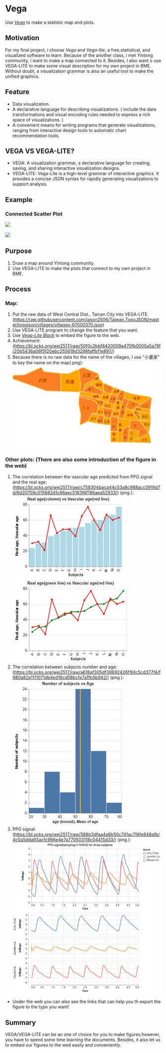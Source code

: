 # Vega

Use [*Vega*](https://vega.github.io/vega/) to make a statistic map and plots.

## Motivation
For my final project, i choose *Vega* and *Vega-lite*, a free,statistical, and visualized software to learn. Because of the another class, i met Yintong community, i want to make a map connected to it.  Besides, I also want o use VEGA-LITE to make some visual description for my own project in BME. Without doubt, a visualization grammar is also an useful tool  to make the unified graphics.

## Feature
* Data visualization.
* A declarative language for describing visualizations.
( include the data transformations and visual encoding rules needed to express a rich space of visualizations. )
* A convenient means for writing programs that generate visualizations, ranging from interactive design tools to automatic chart recommendation tools. 

## VEGA VS VEGA-LITE?
* VEGA: A visualization grammar, a declarative language for creating, saving, and sharing interactive visualization designs.
* VEGA-LITE: Vega-Lite is a high-level grammar of interactive graphics. It provides a concise JSON syntax for rapidly generating visualizations to support analysis. 

## Example
### Connected Scatter Plot
![](https://i.imgur.com/6kDirI5.png)

![](https://i.imgur.com/OmJhkND.png)


## Purpose
1. Draw a map around Yintong community.
2. Use VEGA-LITE to make the plots that connect to my own project in BME.

## Process
### Map:
1. Put the raw data of West Central Dist., Tainan City into VEGA-LITE.(https://raw.githubusercontent.com/jason2506/Taiwan.TopoJSON/master/topojson/villages/villages-67000370.json)
2. Use VEGA-LITE program to change the feature that you want.
3. Use [*Vega-Lite Block*](http://blockbuilder.org/) to embed the figure to the web.
4. Achievement: (https://bl.ocks.org/wei2517/raw/50f0c2bbf8420009a470fb0500a5a79f/20b5436a06f5f20ebc255619d3298faffbf1e897/)
5. Because there is no raw data for the name of the villages, I use "小畫家" to key the name on the map(.png):
![](https://github.com/wei2517/VEGA_VEGA-LITE_final-project/blob/master/West%20Central%20Dist.%2C%20Tainan%20City..png)

### Other plots: (There are also some introduction of the figure in the web)
1. The correlation between the vascular age predicted from PPG signal and the real age:
(https://bl.ocks.org/wei2517/raw/c758304baca44c53a8c988acc0919d7d/6d20759c015682d1c86aec5163f4f186aea52933/)
(png.):
![](https://github.com/wei2517/VEGA_VEGA-LITE_final-project/blob/master/The%20correlation%20between%20the%20vascular%20age%20predicted%20from%20PPG%20signal%20and%20the%20real%20age.png)
2. The correlation between subjects number and age:
(https://bl.ocks.org/wei2517/raw/a618af305df39692426f1b1c5cd377f4/f980a82e1111071db4ed16cd58bcfe7a1fb5b942/)
(png.):
![](https://github.com/wei2517/VEGA_VEGA-LITE_final-project/blob/master/The%20correlation%20between%20subjects%20number%20and%20age.png)
3. PPG signal:
(https://bl.ocks.org/wei2517/raw/568b3dfaa4a6b50c741ac7f4fe848afb/4c0a5dda93acfc966e4e7a770503118c04415d33/)
(png.):
![](https://github.com/wei2517/VEGA_VEGA-LITE_final-project/blob/master/PPG%20signal.png)
* Under the web you can also see the links that can help you th export the figure to the type you want!

## Summary
VEGA/VEGA-LITE can be an one of choice for you to make figures,however, you have to spend some time learning the documents. Besides, it also let us to embed our figures to the wed easily and conveniently.
